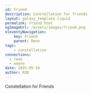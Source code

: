 ```yaml
---
id: Friend
description: Constellation for friends
layout: galaxy_template.liquid
permalink: friend.html
ogImageUrl: /assets/images/friend.png
eleventyNavigation:
    key: Friend
    parent: Rene
tags:
    - constellation
connections: 
  - rene
  - wayne
date: 2025-05-16
author: RSD
---
```

Constellation for Friends